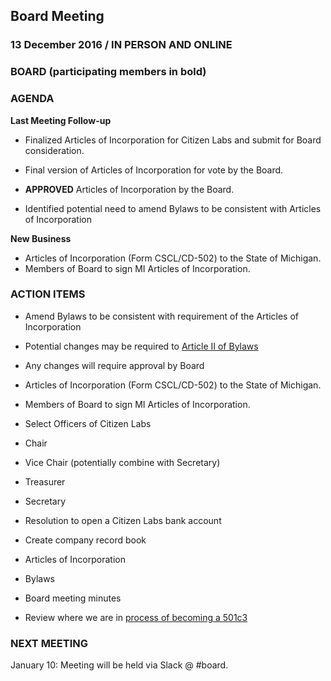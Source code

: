 ## Board Meeting
### 13 December 2016 / IN PERSON AND ONLINE

### BOARD (participating members in bold)

### AGENDA

**Last Meeting Follow-up**

- Finalized Articles of Incorporation for Citizen Labs and submit for Board consideration.

- Final version of Articles of Incorporation for vote by the Board.
 - **APPROVED** Articles of Incorporation by the Board.

- Identified potential need to amend Bylaws to be consistent with Articles of Incorporation

**New Business**

- Articles of Incorporation (Form CSCL/CD-502) to the State of Michigan.
 - Members of Board to sign MI Articles of Incorporation.

### ACTION ITEMS

- Amend Bylaws to be consistent with requirement of the Articles of Incorporation
 - Potential changes may be required to [Article II of Bylaws](https://github.com/citizenlabsgr/community/blob/master/governance/cl_bylaws.md)
 - Any changes will require approval by Board

- Articles of Incorporation (Form CSCL/CD-502) to the State of Michigan.
 - Members of Board to sign MI Articles of Incorporation.
 
- Select Officers of Citizen Labs
 - Chair
 - Vice Chair (potentially combine with Secretary)
 - Treasurer
 - Secretary

- Resolution to open a Citizen Labs bank account

- Create company record book
 - Articles of Incorporation
 - Bylaws
 - Board meeting minutes

- Review where we are in [process of becoming a 501c3](https://github.com/citizenlabsgr/community/wiki/Steps-to-Become-a-Non-Profit-in-Michigan)

### NEXT MEETING

January 10: Meeting will be held via Slack @ #board.
